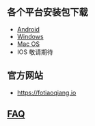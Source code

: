 
## 各个平台安装包下载
- <a href="https://github.com/getfotiaoqiang/download/releases/download/V2.5.0/fotiaoqiang-v2.5.0-1.apk"> Android </a>
- <a href="https://github.com/getfotiaoqiang/download/releases/download/V2.5.0/fotiaoqiang-2.5.0-1-Setup.exe"> Windows </a>
- <a href="https://github.com/getfotiaoqiang/download/releases/download/V2.5.0/v250-1_fotiaoqiang_darwin_amd64_install.dmg"> Mac OS </a>
- IOS 敬请期待
## 官方网站
- https://fotiaoqiang.io
## <a href="https://github.com/getfotiaoqiang/fotiaoqiang/wiki/FAQ">FAQ</a>

